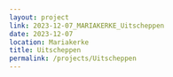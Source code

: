 ```yaml
---
layout: project
link: 2023-12-07_MARIAKERKE_Uitscheppen
date: 2023-12-07
location: Mariakerke
title: Uitscheppen
permalink: /projects/Uitscheppen
---
```

